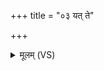 +++
title = "०३ यत् ते"

+++
<details><summary>मूलम् (VS)</summary>

यत्ते त॒नूष्वन॑ह्यन्त दे॒वा द्युरा॑जयो दे॒हिनः॑। इन्द्रो॒ यच्च॒क्रे वर्म॒ तद॒स्मान्पा॑तु वि॒श्वतः॑ ॥
</details>